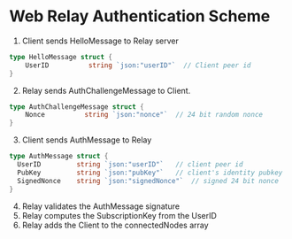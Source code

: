 Web Relay Authentication Scheme
===============================

1. Client sends HelloMessage to Relay server 

```go
type HelloMessage struct {
	UserID          string `json:"userID"`  // Client peer id
}
```

2. Relay sends AuthChallengeMessage to Client. 

```go
type AuthChallengeMessage struct {
	Nonce          string `json:"nonce"`  // 24 bit random nonce
}
```

3. Client sends AuthMessage to Relay

```go
type AuthMessage struct {
  UserID         string `json:"userID"`   // client peer id
  PubKey         string `json:"pubKey"`   // client's identity pubkey
  SignedNonce    string `json:"signedNonce"`  // signed 24 bit nonce
}
```

4. Relay validates the AuthMessage signature
5. Relay computes the SubscriptionKey from the UserID
6. Relay adds the Client to the connectedNodes array

